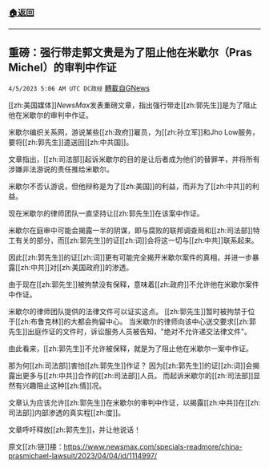 ###  [:house:返回](README.md)
---


## 重磅：强行带走郭文贵是为了阻止他在米歇尔（Pras Michel）的审判中作证
`4/5/2023 5:06 AM UTC DC政经` [轉載自GNews](https://gnews.org/articles/1072460)

[[zh:美国媒体]]*NewsMax*发表重磅文章，指出强行带走[[zh:郭先生]]是为了阻止他在米歇尔的审判中作证。 

米歇尔编织关系网，游说某些[[zh:政府]]雇员，为[[zh:孙立军]]和Jho Low服务，要将[[zh:郭先生]]遣送回[[zh:中共国]]。 

文章指出，[[zh:司法部]]起诉米歇尔的目的是让后者成为他们的替罪羊，并将所有涉嫌非法游说的责任推给米歇尔。 

米歇尔不否认游说，但他辩称是为了[[zh:美国]]的利益，而非为了[[zh:中共]]的利益。 

现在米歇尔的律师团队一直坚持让[[zh:郭先生]]在该案中作证。 

米歇尔在庭审中可能会揭露一半的阴谋，即与腐败的联邦调查局和[[zh:司法部]]特工有关的部分，而[[zh:郭先生]]的证[[zh:词]]会将这一切与[[zh:中共]]联系起来。 

因此[[zh:郭先生]]的证[[zh:词]]更有可能完全揭开米歇尔案件的真相，并进一步暴露[[zh:中共]]对[[zh:美国政府]]的渗透。 

由于现在[[zh:郭先生]]被拘禁没有保释，意味着[[zh:政府]]不允许他在米歇尔案件中作证。 

米歇尔的律师团队提供的法律文件可以证实这点。 [[zh:郭先生]]暂时被拘禁于位于[[zh:布鲁克林]]的大都会拘留中心。 当米歇尔的律师向该中心送交要求[[zh:郭先生]]出庭作证的文件时，诉讼服务人员被告知，"绝对不允许递交法律文件"。 

由此看来，[[zh:郭先生]]不允许被保释，就是为了阻止他在米歇尔一案中作证。

那为何[[zh:司法部]]害怕[[zh:郭先生]]作证？ 因为[[zh:郭先生]]的证[[zh:词]]会揭露出更多与[[zh:中共]]合作的[[zh:司法部]]人员。 而起诉米歇尔的[[zh:司法部]]显然有兴趣阻止这种[[zh:情]]况。 

文章认为应该允许[[zh:郭先生]]在米歇尔的审判中作证，以揭露[[zh:中共]]在[[zh:司法部]]内部渗透的真实程[[zh:度]]。 

文章呼吁释放[[zh:郭先生]]，并让他说话！

原文[[zh:链]]接：https://www.newsmax.com/specials-readmore/china-prasmichael-lawsuit/2023/04/04/id/1114997/
